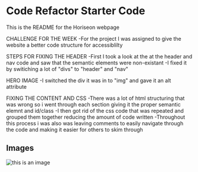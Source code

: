 # Code Refactor Starter Code
This is the README for the Horiseon webpage

CHALLENGE FOR THE WEEK
-For the project I was assigned to give the website a better code structure for accessiblilty

STEPS FOR FIXING THE HEADER
-First I took a look at the at the header and nav code and saw that the semantic elements were non-existant
-I fixed it by switiching a lot of "divs" to "header" and "nav"

HERO IMAGE
-I switched the div it was in to "img" and gave it an alt attribute

FIXING THE CONTENT AND CSS
-There was a lot of html structuring that was wrong so i went through each section giving it the proper semantic elemnt and id/class
-I then got rid of the css code that was repeated and grouped them together reducing the amount of code written
-Throughout this process i was also was leaving comments to easily navigate through the code and making it easier for others to skim through

## Images

![this is an image](blob:devtools://devtools/5e91eb5b-6926-4542-b816-86e301c8a065)